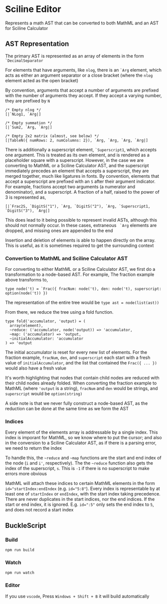 # Sciline Editor

Represents a math AST that can be converted to both MathML and an AST for Sciline Calculator

## AST Representation

The primary AST is represented as an array of elements in the form `` `DecimalSeparator ``

For elements that have arguments, like `nlog`, there is an `` `Arg `` element, which acts as either an argument separator or a close bracket (where the `nlog` element acted as the open bracket)

By convention, arguments that accept a number of arguments are prefixed with the number of arguments they accept. If they accept a varying number, they are prefixed by `N`

```reason
/* Empty nlog */
[|`NLog1, `Arg|]

/* Empty summation */
[|`Sum2, `Arg, `Arg|]

/* Empty 2x2 matrix (almost, see below) */
[|TableN({ numRows: 2, numColumns: 2}), `Arg, `Arg, `Arg, `Arg|]
```

There is additionally a superscript element, `` `Superscript1 ``, which accepts one argument. This is treated as its own element, and is rendered as a placeholder square with a superscript. However, in the case we are converting to MathML or a Sciline Calculator AST, and the superscript immediately precedes an element that accepts a superscript, they are merged together, much like ligatures in fonts. By convention, elements that accept a superscript are prefixed with an `S` after their argument indicator. For example, fractions accept two arguments (a numerator and denominator), and a superscript. A fraction of a half, raised to the power of 3 is represented as,

```reason
[|`Frac2S, `DigitS("1"), `Arg, `DigitS("2"), `Arg, `Superscript1, `DigitS("3"), `Arg|]
```

This does lead to it being possible to represent invalid ASTs, although this should not normally occur. In these cases, extraneous `` `Arg`` elements are dropped, and missing ones are appended to the end

Insertion and deletion of elements is able to happen directly on the array. This is useful, as it is sometimes required to get the surrounding context

### Convertion to MathML and Sciline Calculator AST

For converting to either MathML or a Sciline Calculator AST, we first do a transformation to a node-based AST. For example, The fraction example above transforms to,

```reason
type node('t) = `Frac({ fracNum: node('t), den: node('t), superscript: option(node('t)) })
```

The representation of the entire tree would be `type ast = node(list(ast))`

From there, we reduce the tree using a fold function.

```reason
type fold('accumulator, 'output) = (
  array(element),
  ~reduce: ('accumulator, node('output)) => 'accumulator,
  ~map: ('accumulator) => 'output,
  ~initialAccumulator: 'accumulator
) => 'output
```

The initial accumulator is reset for every new list of elements. For the fraction example, `fracNum`, `den`, and `superscript` each start with a fresh value of `initialAccumulator`, and the list that contained the `Frac({ ... })` would also have a fresh value

It's worth highlighting that nodes that contain child nodes are reduced with their child nodes already folded. When converting the fraction example to MathML (where `'output` is a string), `fracNum` and `den` would be strings, and `superscript` would be `option(string)`

A side note is that we never fully construct a node-based AST, as the reduction can be done at the same time as we form the AST

### Indices

Every element of the elements array is addressable by a single index. This index is imporant for MathML, so we know where to put the cursor; and also in the conversion to a Sciline Calculator AST, as if there is a parsing error, we need to return the index

To handle this, the `~reduce` and `~map` functions are the start and end index of the node (`i` and `i'`, respectively). The the `~reduce` function also gets the index of the superscript, `s`. This is `-1` if there is no superscript to make errors more obvious

MathML will attach these indices to certain MathML elements in the form `id="startIndex:endIndex` (e.g. `id="5:8"`). Every index is representable by at least one of `startIndex` or `endIndex`, with the start index taking precedence. There are never duplicates in the start indices, nor the end indices. If the start or end index, it is ignored. E.g. `id=":5"` only sets the end index to `5`, and does not record a start index

## BuckleScript

### Build

```
npm run build
```

### Watch

```
npm run watch
```

### Editor

If you use `vscode`, Press `Windows + Shift + B` it will build automatically
